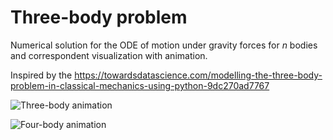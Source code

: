 # Three-body problem

Numerical solution for the ODE of motion under gravity forces for $n$ bodies and correspondent visualization with animation.

Inspired by the https://towardsdatascience.com/modelling-the-three-body-problem-in-classical-mechanics-using-python-9dc270ad7767

![Three-body animation](out/three_bodies_3.gif)

![Four-body animation](out/four_bodies.gif)
